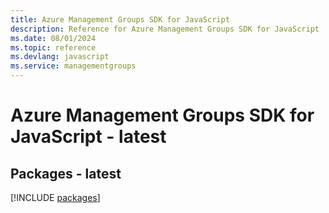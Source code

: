 ```yaml
---
title: Azure Management Groups SDK for JavaScript
description: Reference for Azure Management Groups SDK for JavaScript
ms.date: 08/01/2024
ms.topic: reference
ms.devlang: javascript
ms.service: managementgroups
---
```

# Azure Management Groups SDK for JavaScript - latest
## Packages - latest
[!INCLUDE [packages](management-groups-index.md)]
